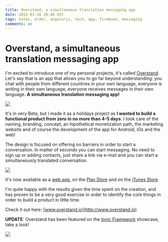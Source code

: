 ```yaml
---
title: Overstand, a simultaneous translation messaging app
date: 2015-01-28 20:48 UTC
tags: notes, order, angularjs, tech, app, firebase, messaging
comments: on
---
```


# Overstand, a simultaneous translation messaging app

I'm excited to introduce one of my personal projects, it's called [Overstand](http://www.overstand.io). Let's say that is an app that allows you to go far beyond understanding: you chat with people from different countries in your own language, everyone is writing in their own language, everyone receives messages in their own language. **A simultaneous translation messaging app!**

[<img src="/2015-01-28-overstand-a-simultaneous-translation-messaging-app/overstand-screenshot.png" />](http://www.overstand.io)

It's in very Beta, but I made it as a holidays project as **I wanted to build a functional product from zero in no more than 4-5 days**. I took care of the naming, branding, concept, an hipothetical monetization path, the marketing website and of course the development of the app for Android, iOs and the web!

The design is focused on offering no barriers in order to start a conversation. In matter of seconds you can start messaging. No need to sign up or adding contacts, just share a link via e-mail and you can start a simultaneously translated conversation.

[<img src="/2015-01-28-overstand-a-simultaneous-translation-messaging-app/overstand-screenshot-2.png" />](http://www.overstand.io)

It's now available as a [web app](http://app.overstand.io), on the [Play Store](https://play.google.com/store/apps/details?id=com.overstand.io) and on the [iTunes Store](https://itunes.apple.com/es/app/overstand/id962440807?l=en&mt=8).

I'm quite happy with the results given the time spent on the creation, and has proven to be a very good exercise in order to identify the core things in order to build a product in little time.

Check it out here: [www.overstand.io](http://www.overstand.io)

**UPDATE**: Overstand has been featured on the [Ionic Framework](http://ionicframework.com/) showcase, take a look! 

[<img src="/2015-01-28-overstand-a-simultaneous-translation-messaging-app/ionic-showcase.png" />](http://showcase.ionicframework.com/)